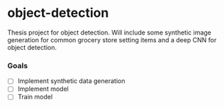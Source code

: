 # object-detection
Thesis project for object detection. Will include some synthetic image generation for common grocery store setting items and a deep CNN for object detection.

### Goals
- [ ] Implement synthetic data generation
- [ ] Implement model
- [ ] Train model
